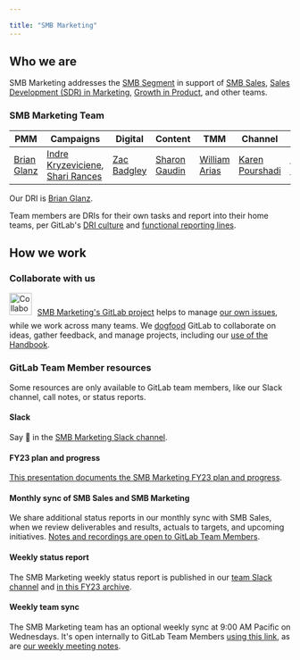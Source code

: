 ```yaml
---

title: "SMB Marketing"
---
```








## Who we are

SMB Marketing addresses the [SMB Segment](/handbook/sales/field-operations/gtm-resources/#segmentation) in support of [SMB Sales](/handbook/sales/commercial/#smb-account-executives), [Sales Development (SDR) in Marketing](/handbook/marketing/sales-development/), [Growth in Product](/handbook/product/growth/), and other teams.

### SMB Marketing Team

| PMM | Campaigns | Digital | Content | TMM | Channel | PMO |
| ---- | --- | --- | --- | --- | --- | --- |
| [Brian Glanz](https://gitlab.com/brianglanz) | [Indre Kryzeviciene](https://gitlab.com/ikryzeviciene),<br>[Shari Rances](https://gitlab.com/srances) | [Zac Badgley](https://gitlab.com/zbadgley) | [Sharon Gaudin](https://gitlab.com/sgaudin) | [William Arias](https://gitlab.com/warias) | [Karen Pourshadi](https://gitlab.com/kpourshadi) | [Kimberly Bolton](https://gitlab.com/kbolton1) |

Our DRI is [Brian Glanz](https://gitlab.com/brianglanz).

Team members are DRIs for their own tasks and report into their home teams, per GitLab's [DRI culture](/handbook/people-group/directly-responsible-individuals/) and [functional reporting lines](/handbook/leadership/no-matrix-organization/).

## How we work

### Collaborate with us

<a href="https://gitlab.com/gitlab-com/marketing/smb-marketing/activity"><img style="padding-right: 10px; padding-bottom: 10px" src="/images/all-remote/gitlab-value-tanukis_collaberation.svg" alt="Collaboration" title="Collaboration" height="40"></a>[SMB Marketing's GitLab project](https://gitlab.com/gitlab-com/marketing/smb-marketing/activity) helps to manage [our own issues](https://gitlab.com/gitlab-com/marketing/smb-marketing/-/boards), while we work across many teams. We [dogfood](/handbook/values/#dogfooding) GitLab to collaborate on ideas, gather feedback, and manage projects, including our [use of the Handbook](/handbook/about/handbook-usage/#why-handbook-first).

### GitLab Team Member resources

Some resources are only available to GitLab team members, like our Slack channel, call notes, or status reports.

#### Slack

Say 👋 in the [SMB Marketing Slack channel](https://gitlab.slack.com/archives/C02U0386T5Y).

#### FY23 plan and progress

[This presentation documents the SMB Marketing FY23 plan and progress](https://docs.google.com/presentation/d/1viHGo1frmUOu-Oc3afgI2UouHBk9BZhYe4qzF7IQFbw/edit?usp=sharing).

#### Monthly sync of SMB Sales and SMB Marketing

We share additional status reports in our monthly sync with SMB Sales, when we review deliverables and results, actuals to targets, and upcoming initiatives. [Notes and recordings are open to GitLab Team Members](https://docs.google.com/document/d/1jkHbEb0OHaie7UgDrC8JntpYCNXF-bcot0Ew4pcAHIM/edit?usp=sharing).

#### Weekly status report

The SMB Marketing weekly status report is published in our [team Slack channel](https://gitlab.slack.com/archives/C02U0386T5Y) and [in this FY23 archive](https://docs.google.com/document/d/1qQ6Cs-33ijxOnWp1rjdahJDP43vD1isnDrzWCeOT30c/edit?usp=sharing).

#### Weekly team sync

The SMB Marketing team has an optional weekly sync at 9:00 AM Pacific on Wednesdays. It's open internally to GitLab Team Members [using this link](https://calendar.google.com/event?action=TEMPLATE&tmeid=NWdxZ2I2dTF1YTdoNjlsMjVibGJrMzN2bmlfMjAyMjA0MTNUMTYwMDAwWiBiZ2xhbnpAZ2l0bGFiLmNvbQ&tmsrc=bglanz%40gitlab.com&scp=ALL), as are [our weekly meeting notes](https://docs.google.com/document/d/1dE1Vc1lERPzuhBeGq4rB7i3Ygo0HKuQuvOaq0nwJk-U/edit?usp=sharing).
